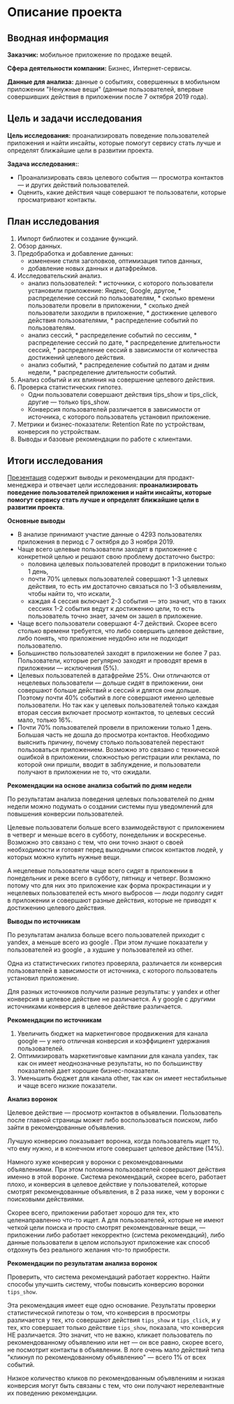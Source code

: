 # Описание проекта

## Вводная информация
**Заказчик:** мобильное приложение по продаже вещей.

**Сфера деятельности компании:** Бизнес, Интернет-сервисы.

**Данные для анализа:** данные о событиях, совершенных в мобильном приложении "Ненужные вещи" (данные пользователей, впервые совершивших действия в приложении после 7 октября 2019 года).

## Цель и задачи исследования
**Цель исследования:** проанализировать поведение пользователей приложения и найти инсайты, которые помогут сервису стать лучше и определят ближайшие цели в развитии проекта.

**Задача исследования:**:
* Проанализировать связь целевого события — просмотра контактов — и других действий пользователей.
* Оценить, какие действия чаще совершают те пользователи, которые просматривают контакты.

## План исследования

1. Импорт библиотек и создание функций.
2. Обзор данных.
3. Предобработка и добавление данных:
    * изменение стиля заголовков, оптимизация типов данных,
    * добавление новых данных и датафреймов.
4. Исследовательский анализ.
    * анализ пользователей:
          * источники, с которого пользователи установили приложение: Яндекс, Google, другое,
          * распределение сессий по пользователям,
          * сколько времени пользователи провели в приложении,
          * сколько дней пользователи заходили в приложение,
          * достижение целевого действия пользователями,
          * распределение событий по пользователям.
    * анализ сессий,
          * распределение событий по сессиям,
          * распределение сессий по дате,
          * распределение длительности сессий,
          * распределение сессий в зависимости от количества достижений целевого действия.
    * анализ событий,
          * распределение событий по датам и дням недели,
          * распределение длительности событий.
5. Анализ событий и их влияния на совершение целевого действия.
6. Проверка статистических гипотез.
    * Одни пользователи совершают действия tips_show и tips_click, другие — только tips_show.
    * Конверсия пользователей различается в зависимости от источника, с которого пользователь установил приложение.
7. Метрики и бизнес-показатели: Retention Rate по устройствам, конверсия по устройствам.
8. Выводы и базовые рекомендации по работе с клиентами.

## Итоги исследования

[Презентация](https://drive.google.com/file/d/1LcvFmyML0MNTkbGHrLKf3ynbomfmYT6l/) содержит выводы и рекомендации для продакт-менеджера и отвечает цели исследования: **проанализировать поведение пользователей приложения и найти инсайты, которые помогут сервису стать лучше и определят ближайшие цели в развитии проекта**.

**Основные выводы**
* В анализе принимают участие данные о 4293 пользователях приложения в период c 7 октября до 3 ноября 2019.
* Чаще всего целевые пользователи заходят в приложение с конкретной целью и решают свою проблему достаточно быстро:
    * половина целевых пользователей проводит в приложении только 1 день,
    * почти 70% целевых пользователей совершают 1-3 целевых действия, то есть им достаточно связаться по 1-3 объявлениям, чтобы найти то, что искали,
    * каждая 4 сессия включает 2-3 события — это значит, что в таких сессиях 1-2 события ведут к достижению цели, то есть пользователь точно знает, зачем он зашел в приложение.
* Чаще всего пользователи совершают 4-7 действий. Скорее всего столько времени требуется, что либо совершить целевое действие, либо понять, что приложение неудобно или не подходит пользователю.
* Большинство пользователей заходят в приложении не более 7 раз. Пользователи, которые регулярно заходят и проводят время в приложении — исключения (5%).
* Целевых пользователей в датафрейме 25%. Они отличаются от нецелевых пользователи — дольше сидят в приложении, они совершают больше действий и сессий и длятся они дольше. Поэтому почти 40% событий в логе совершают именно целевые пользователи. Но так как у целевых пользователей только каждая вторая сессия включает просмотр контактов, то целевых сессий мало, только 16%.
* Почти 70% пользователей провели в приложении только 1 день. Большая часть не дошла до просмотра контактов. Необходимо выяснить причину, почему столько пользователей перестают пользоваться приложением.
Возможно это связано с технической ошибкой в приложении, сложностью регистрации или реклама, по которой они пришли, вводит в заблуждение, и пользователи получают в приложении не то, что ожидали.


**Рекомендации на основе анализа событий по дням недели**

По результатам анализа поведения целевых пользователей по дням недели можно подумать о создании системы пуш уведомлений для повышения конверсии пользователей.

Целевые пользователи больше всего взаимодействуют с приложением в четверг и меньше всего в субботу, понедельник и воскресенье. Возможно это связано с тем, что они точно знают о своей необходимости и готовят перед выходными список контактов людей, у которых можно купить нужные вещи.

А нецелевые пользователи чаще всего сидят в приложении в понедельник и реже всего в субботу, пятницу и четверг. Возможно потому что для них это приложение как форма прокрастинации и у нецелевых пользователей есть много выбросов — люди подолгу сидят в приложении и совершают разные действия, которые не приводят к достижению целевого действия.


**Выводы по источникам**

По результатам анализа больше всего пользователей приходит с yandex, а меньше всего из google . При этом лучшие показатели у пользователей из google , а худшие у пользователей из other.

Одна из статистических гипотез проверяла, различается ли конверсия пользователей в зависимости от источника, с которого пользователь установил приложение.

Для разных источников получили разные результаты: у yandex и other конверсия в целевое действие не различается. А у google с другими источниками конверсия в целевое действие различается.

**Рекомендации по источникам**
1. Увеличить бюджет на маркетинговое продвижения для канала google — у него отличная конверсия и коэффициент удержания пользователей.
2. Оптимизировать маркетинговые кампании для канала yandex, так как он имеет неоднозначные результаты, но по большинству показателей дает хорошие бизнес-показатели.
3. Уменьшить бюджет для канала other, так как он имеет нестабильные и чаще всего низкие показатели.


**Анализ воронок**

Целевое действие — просмотр контактов в объявлении. Пользователь после главной страницы может либо воспользоваться поиском, либо зайти в рекомендованные объявления. 

Лучшую конверсию показывает воронка, когда пользователь ищет то, что ему нужно, и в конечном итоге совершает целевое действие (14%).

Намного хуже конверсия у воронки с рекомендованными объявлениями. При этом половина пользователей совершают действия именно в этой воронке. Система рекомендаций, скорее всего, работает плохо, и конверсия в целевое действие у пользователей, которые смотрят рекомендованные объявления, в 2 раза ниже, чем у воронки с поисковыми действиями. 

Скорее всего, приложении работает хорошо для тех, кто целенаправленно что-то ищет. А для пользователей, которые не имеют четкой цели поиска и просто смотрят рекомендованные вещи, — приложении либо работает некорректно (система рекомендаций), либо данные пользователи в целом используют приложение как способ отдохнуть без реального желания что-то приобрести.

**Рекомендации по результатам анализа воронок**

Проверить, что система рекомендаций работает корректно. Найти способы улучшить систему, чтобы повысить конверсию воронки `tips_show`.

Эта рекомендация имеет еще одно основание. Результаты проверки статистической гипотезы о том, что конверсия в просмотры различается у тех, кто совершают действия `tips_show` и `tips_click`, и у тех, кто совершает только действие `tips_show`, показала, что конверсия НЕ различается. Это значит, что не важно, кликает пользователь по рекомендованному объявлению или нет — он все равно, скорее всего, не посмотрит контакты в объявлении.
В логе очень мало действий типа "кликнул по рекомендованному объявлению" — всего 1% от всех событий.

Низкое количество кликов по рекомендованным объявлениям и низкая конверсия могут быть связаны с тем, что они получают нерелевантные их поведению рекомендации.
